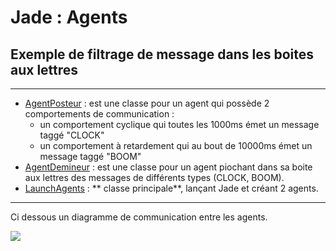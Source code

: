 # Jade : Agents

## Exemple de filtrage de message dans les boites aux lettres

---

- [AgentPosteur](https://github.com/EmmanuelADAM/jade/blob/master/ticTac/AgentPosteur.java) : est une classe pour un
  agent qui possède 2 comportements de communication :
    - un comportement cyclique qui toutes les 1000ms émet un message taggé "CLOCK"
    - un comportement à retardement qui au bout de 10000ms émet un message taggé "BOOM"
- [AgentDemineur](https://github.com/EmmanuelADAM/jade/blob/master/ticTac/AgentDemineur.java) : est une classe pour un
  agent piochant dans sa boite aux lettres des messages de différents types (CLOCK, BOOM).
- [LaunchAgents](https://https://github.com/EmmanuelADAM/jade/blob/master/protocoles/voteBorda/launch/LaunchAgents.java) : **
  classe principale**, lançant Jade et créant 2 agents.

---
Ci dessous un diagramme de communication entre les agents.
<!--
```
@startuml tictac
participant posteur
participant demineur
group TickerBehaviour : compTicTac [chaque seconde]
  posteur -> demineur  : "TicTac"
  demineur -> demineur : afficher "tictac"
end

group WakerBehaviour : [dans 10 seconodes]
    posteur -> demineur: "boom"
    demineur -> demineur : afficher "alerte"
    posteur -> posteur : retirer 'compTicTac'
end

@enduml```
-->

![](tictac.png)
